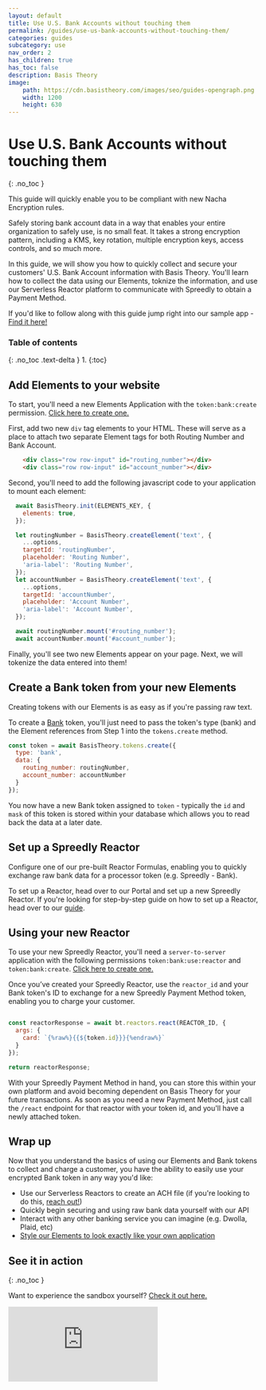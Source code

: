 ```yaml
---
layout: default
title: Use U.S. Bank Accounts without touching them
permalink: /guides/use-us-bank-accounts-without-touching-them/
categories: guides
subcategory: use
nav_order: 2
has_children: true
has_toc: false
description: Basis Theory
image:
    path: https://cdn.basistheory.com/images/seo/guides-opengraph.png
    width: 1200
    height: 630
---
```

# Use U.S. Bank Accounts without touching them
{: .no_toc }

<span class="base-alert success">
  <span>
    This guide will quickly enable you to be compliant with new Nacha Encryption rules. 
  </span>
</span>

Safely storing bank account data in a way that enables your entire organization to safely use, is no small feat. It takes a strong encryption pattern, including a KMS, key rotation, multiple encryption keys, access controls, and so much more. 

In this guide, we will show you how to quickly collect and secure your customers' U.S. Bank Account information with Basis Theory. You'll learn how to collect the data using our Elements, toknize the information, and use our Serverless Reactor platform to communicate with Spreedly to obtain a Payment Method. 

If you'd like to follow along with this guide jump right into our sample app - <a href="https://codesandbox.io/s/github/Basis-Theory/basis-theory-js-examples/tree/master/collect-banks-with-elements?from-embed=&file=/public/index.html">Find it here!</a>

### Table of contents
{: .no_toc .text-delta }
1. 
{:toc}

## Add Elements to your website

<span class="base-alert warning">
  <span>
    To start, you'll need a new Elements Application with the <code>token:bank:create</code> permission. <a href="https://portal.basistheory.com/applications/create?permissions=token%3Abank%3Acreate&type=elements&name=Bank+Collector" target="_blank">Click here to create one.</a>
  </span>
</span>

First, add two new `div` tag elements to your HTML. These will serve as a place to attach two separate Element tags for both Routing Number and Bank Account.

```html
    <div class="row row-input" id="routing_number"></div>
    <div class="row row-input" id="account_number"></div>
```

Second, you'll need to add the following javascript code to your application to mount each element:

```js 
  await BasisTheory.init(ELEMENTS_KEY, {
    elements: true,
  });

  let routingNumber = BasisTheory.createElement('text', {
    ...options,
    targetId: 'routingNumber',
    placeholder: 'Routing Number',
    'aria-label': 'Routing Number',
  });
  let accountNumber = BasisTheory.createElement('text', {
    ...options,
    targetId: 'accountNumber',
    placeholder: 'Account Number',
    'aria-label': 'Account Number',
  });

  await routingNumber.mount('#routing_number');
  await accountNumber.mount('#account_number');
```

Finally, you'll see two new Elements appear on your page. Next, we will tokenize the data entered into them!

## Create a Bank token from your new Elements
Creating tokens with our Elements is as easy as if you're passing raw text. 


To create a [Bank](https://docs.basistheory.com/api-reference/#token-types-bank) token, you'll just need to pass the token's type (bank) and the Element references from Step 1 into the `tokens.create` method.

```js
const token = await BasisTheory.tokens.create({
  type: 'bank',
  data: {
    routing_number: routingNumber,
    account_number: accountNumber
  }
});
```

You now have a new Bank token assigned to `token` - typically the `id` and `mask` of this token is stored within your database which allows you to read back the data at a later date.


## Set up a Spreedly Reactor

Configure one of our pre-built Reactor Formulas, enabling you to quickly exchange raw bank data for a processor token (e.g. Spreedly - Bank).


To set up a Reactor, head over to our Portal and set up a new Spreedly Reactor. If you're looking for step-by-step guide on how to set up a Reactor, head over to our [guide](/guides/setup-your-first-reactor).


## Using your new Reactor 
<span class="base-alert warning">
  <span>
    To use your new Spreedly Reactor, you'll need a <code>server-to-server</code> application with the following permissions <code>token:bank:use:reactor</code> and <code>token:bank:create</code>. <a href="https://portal.basistheory.com/applications/create?type=server_to_server&permissions=token%3Abank%3Ause%3Areactor&permissions=token%3Abank%3Acreate&name=Bank+Reactor" target="_blank">Click here to create one.</a>
  </span>
</span>

Once you’ve created your Spreedly Reactor, use the <code>reactor_id</code> and your Bank token's ID to exchange for a new Spreedly Payment Method token, enabling you to charge your customer.

```js

const reactorResponse = await bt.reactors.react(REACTOR_ID, {
  args: {
    card: `{%raw%}{{${token.id}}}{%endraw%}`
  }
});

return reactorResponse;

```

With your Spreedly Payment Method in hand, you can store this within your own platform and avoid becoming dependent on Basis Theory for your future transactions. As soon as you need a new Payment Method, just call the `/react` endpoint for that reactor with your token id, and you'll have a newly attached token.


## Wrap up

Now that you understand the basics of using our Elements and Bank tokens to collect and charge a customer, you have the ability to easily use your encrypted Bank token in any way you'd like:

- Use our Serverless Reactors to create an ACH file (if you're looking to do this, [reach out!](https://basistheory.com/contact))
- Quickly begin securing and using raw bank data yourself with our API
- Interact with any other banking service you can imagine (e.g. Dwolla, Plaid, etc)
- [Style our Elements to look exactly like your own application](/guides/style-elements-for-my-brand/)


## See it in action
{: .no_toc }

Want to experience the sandbox yourself? [Check it out here.](https://codesandbox.io/s/github/Basis-Theory/basis-theory-js-examples/tree/master/collect-banks-with-elements?from-embed)


<div class="iframe-container">
  <iframe src="https://codesandbox.io/embed/github/Basis-Theory/basis-theory-js-examples/tree/master/collect-banks-with-elements?fontsize=14&hidenavigation=1&theme=dark" class="iframe-code" allowfullscreen="" frameborder="0"></iframe>

</div>